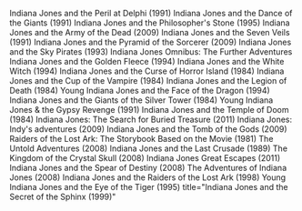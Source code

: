 Indiana Jones and the Peril at Delphi (1991)
Indiana Jones and the Dance of the Giants (1991)
Indiana Jones and the Philosopher's Stone (1995)
Indiana Jones and the Army of the Dead (2009)
Indiana Jones and the Seven Veils (1991)
Indiana Jones and the Pyramid of the Sorcerer (2009)
Indiana Jones and the Sky Pirates (1993)
Indiana Jones Omnibus: The Further Adventures
Indiana Jones and the Golden Fleece (1994)
Indiana Jones and the White Witch (1994)
Indiana Jones and the Curse of Horror Island (1984)
Indiana Jones and the Cup of the Vampire (1984)
Indiana Jones and the Legion of Death (1984)
Young Indiana Jones and the Face of the Dragon (1994)
Indiana Jones and the Giants of the Silver Tower (1984)
Young Indiana Jones & the Gypsy Revenge (1991)
Indiana Jones and the Temple of Doom (1984)
Indiana Jones: The Search for Buried Treasure (2011)
Indiana Jones: Indy's adventures (2009)
Indiana Jones and the Tomb of the Gods (2009)
Raiders of the Lost Ark: The Storybook Based on the Movie (1981)
The Untold Adventures (2008)
Indiana Jones and the Last Crusade (1989)
The Kingdom of the Crystal Skull (2008)
Indiana Jones Great Escapes (2011)
Indiana Jones and the Spear of Destiny (2008)
The Adventures of Indiana Jones (2008)
Indiana Jones and the Raiders of the Lost Ark (1998)
Young Indiana Jones and the Eye of the Tiger (1995)
title="Indiana Jones and the Secret of the Sphinx (1999)"
